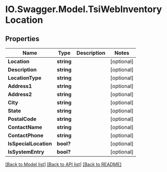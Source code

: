 # IO.Swagger.Model.TsiWebInventoryLocation
## Properties

Name | Type | Description | Notes
------------ | ------------- | ------------- | -------------
**Location** | **string** |  | [optional] 
**Description** | **string** |  | [optional] 
**LocationType** | **string** |  | [optional] 
**Address1** | **string** |  | [optional] 
**Address2** | **string** |  | [optional] 
**City** | **string** |  | [optional] 
**State** | **string** |  | [optional] 
**PostalCode** | **string** |  | [optional] 
**ContactName** | **string** |  | [optional] 
**ContactPhone** | **string** |  | [optional] 
**IsSpecialLocation** | **bool?** |  | [optional] 
**IsSystemEntry** | **bool?** |  | [optional] 

[[Back to Model list]](../README.md#documentation-for-models) [[Back to API list]](../README.md#documentation-for-api-endpoints) [[Back to README]](../README.md)

